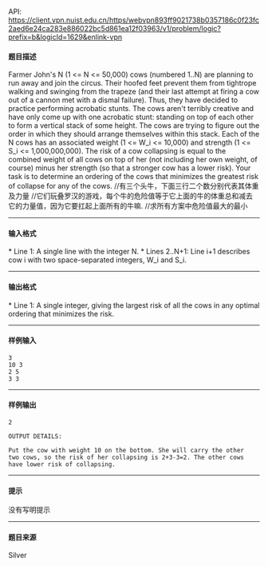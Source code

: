 API: https://client.vpn.nuist.edu.cn/https/webvpn893ff9021738b0357186c0f23fc2aed6e24ca283e886022bc5d861ea12f03963/v1/problem/logic?prefix=b&logicId=1629&enlink-vpn

#### 题目描述

Farmer John's N (1 <= N <= 50,000) cows (numbered 1..N) are planning to run away and join the circus. Their hoofed feet prevent them from tightrope walking and swinging from the trapeze (and their last attempt at firing a cow out of a cannon met with a dismal failure). Thus, they have decided to practice performing acrobatic stunts. The cows aren't terribly creative and have only come up with one acrobatic stunt: standing on top of each other to form a vertical stack of some height. The cows are trying to figure out the order in which they should arrange themselves within this stack. Each of the N cows has an associated weight (1 <= W\_i <= 10,000) and strength (1 <= S\_i <= 1,000,000,000). The risk of a cow collapsing is equal to the combined weight of all cows on top of her (not including her own weight, of course) minus her strength (so that a stronger cow has a lower risk). Your task is to determine an ordering of the cows that minimizes the greatest risk of collapse for any of the cows. //有三个头牛，下面三行二个数分别代表其体重及力量 //它们玩叠罗汉的游戏，每个牛的危险值等于它上面的牛的体重总和减去它的力量值，因为它要扛起上面所有的牛嘛. //求所有方案中危险值最大的最小

---

#### 输入格式

\* Line 1: A single line with the integer N. \* Lines 2..N+1: Line i+1 describes cow i with two space-separated integers, W\_i and S\_i.

---

#### 输出格式

\* Line 1: A single integer, giving the largest risk of all the cows in any optimal ordering that minimizes the risk.

---

#### 样例输入
```
3
10 3
2 5
3 3

```

---

#### 样例输出
```
2

OUTPUT DETAILS:

Put the cow with weight 10 on the bottom. She will carry the other
two cows, so the risk of her collapsing is 2+3-3=2. The other cows
have lower risk of collapsing.

```

---

#### 提示

没有写明提示

---

#### 题目来源

Silver